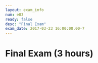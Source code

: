 ```yaml
---
layout: exam_info
num: e03
ready: false
desc: "Final Exam"
exam_date: 2017-03-23 16:00:00.00-7
---
```



# Final Exam (3 hours)



